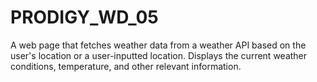 # PRODIGY_WD_05

A web page that fetches weather data from a weather API based on the user's location or a user-inputted location. 
Displays the current weather conditions, temperature, and other relevant information.
